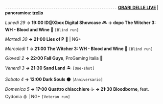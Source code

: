<code>---------------------------------------------------</code>
<b><u>ORARI DELLE LIVE</u> | panoramica: <a href="https://trello.com/b/iKwdSGf3/sabaku">trello</a></b>

<i>Lunedì 29</i>
<b>→ 19:00 ID@Xbox Digital Showcase</b> 🎮
<b>→ dopo The Witcher 3: WH - Blood and Wine</b> 🍷 <code>[Blind run]</code>

<i>Martedì 30</i>
<b>→ 21:00 Lies of P</b> 🤥 | NG+

<i>Mercoledì 1</i>
<b>→ 21:00 The Witcher 3: WH - Blood and Wine</b> 🍷 <code>[Blind run]</code>

<i>Giovedì 2</i>
<b>→ 22:00 Fall Guys</b>, ProGaming Italia 🍬

<i>Venerdì 3</i>
<b>→ 21:30 Sand Land</b> 🏝️ <code>[One-shot]</code>

<i>Sabato 4</i>
<b>→ 12:00 Dark Souls</b> 🌑 <code>[Anniversario]</code>

<i>Domenica 5</i>
<b>→ 17:00 Quattro chiacchiere</b> ☕️
<b>→ 21:30 Bloodborne</b>, feat. Cydonia 🩸 | NG+ <code>[Veteran run]</code>
